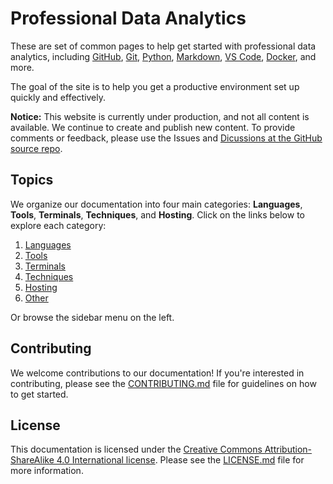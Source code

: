# Professional Data Analytics

These are set of common pages to help get started with professional 
data analytics, including
 [GitHub](hosting/github.md),
 [Git](tools/git/),
 [Python](languages/python/),
 [Markdown](languages/markdown/),
 [VS Code](tools/vs-code/),
 [Docker](tools/docker/),
and more.

The goal of the site is to help you get a productive environment set up quickly and effectively. 

**Notice:** This website is currently under production, and not all content is 
available. We continue to create and publish new content. 
To provide comments or feedback, please use the Issues and 
[Dicussions at the GitHub source repo](https://github.com/denisecase/datafun-central-source/discussions).

## Topics

We organize our documentation into four main categories: **Languages**, **Tools**, **Terminals**, **Techniques**, and **Hosting**.
Click on the links below to explore each category:

1. [Languages](languages/)
2. [Tools](tools/)
3. [Terminals](terminals/)
4. [Techniques](techniques/)
5. [Hosting](hosting/)
6. [Other](other/)

Or browse the sidebar menu on the left.

## Contributing

We welcome contributions to our documentation! If you're interested in contributing, please see the [CONTRIBUTING.md](CONTRIBUTING.md) file for guidelines on how to get started.

## License

This documentation is licensed under the [Creative Commons Attribution-ShareAlike 4.0 International license](https://creativecommons.org/licenses/by-sa/4.0/). Please see the [LICENSE.md](LICENSE.md) file for more information.
